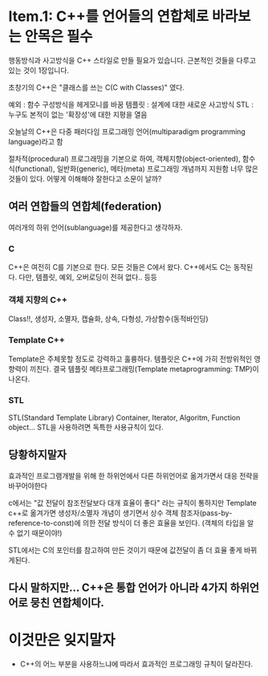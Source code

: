 # Item.1: C++를 언어들의 연합체로 바라보는 안목은 필수 

행동방식과 사고방식을 C++ 스타일로 만들 필요가 있습니다.
근본적인 것들을 다루고 있는 것이 1장입니다. 

초창기의 C++은 "클래스를 쓰는 C(C with Classes)" 였다. 

예외 : 함수 구성방식을 헤게모니를 바꿈
템플릿 : 설계에 대한 새로운 사고방식
STL : 누구도 본적이 없는 '확장성'에 대한 지평을 열음

오늘날의 C++은 다중 패러다임 프로그래밍 언어(multiparadigm programming language)라고 함

절차적(procedural) 프로그래밍을 기본으로 하여, 객체지향(object-oriented), 함수식(functional), 일반화(generic), 메타(meta) 프로그래밍 개념까지 지원함
너무 많은 것들이 있다. 어떻게 이해해야 잘한다고 소문이 날까?

## 여러 연합들의 연합체(federation)
여러개의 하위 언어(sublanguage)를 제공한다고 생각하자. 

### C
C++은 여전히 C를 기본으로 한다. 모든 것들은 C에서 왔다. 
C++에서도 C는 동작된다. 다만, 템플릿, 예외, 오버로딩이 전혀 없다.. 등등

### 객체 지향의 C++
Class!!, 생성자, 소멸자, 캡슐화, 상속, 다형성, 가상함수(동적바인딩)


### Template C++
Template은 주체못할 정도로 강력하고 훌륭하다. 템플릿은 C++에 가히 전방위적인 영향력이 끼친다. 
결국 템플릿 메타프로그래밍(Template metaprogramming: TMP)이 나온다. 

### STL
STL(Standard Template Library)
Container, Iterator, Algoritm, Function object...
STL을 사용하려면 독특한 사용규칙이 있다.


## 당황하지말자
효과적인 프로그램개발을 위해 한 하위언에서 다른 하위언어로 옮겨가면서 대응 전략을 바꾸어야한다

c에서는 "값 전달이 참조전달보다 대개 효율이 좋다" 라는 규칙이 통하지만
Template c++로 옮겨가면 생성자/소멸자 개념이 생기면서 상수 객체 참조자(pass-by-reference-to-const)에 의한 전달 방식이 더 좋은 효율을 보인다.
(객체의 타입을 알 수 없기 때문이야!)

STL에서는 C의 포인터를 참고하여 만든 것이기 때문에 값전달이 좀 더 효율 좋게 바뀌게된다. 

## 다시 말하지만... C++은 통합 언어가 아니라 4가지 하위언어로 뭉친 연합체이다.


# 이것만은 잊지말자
* C++의 어느 부분을 사용하느냐에 따라서 효과적인 프로그래밍 규칙이 달라진다. 
